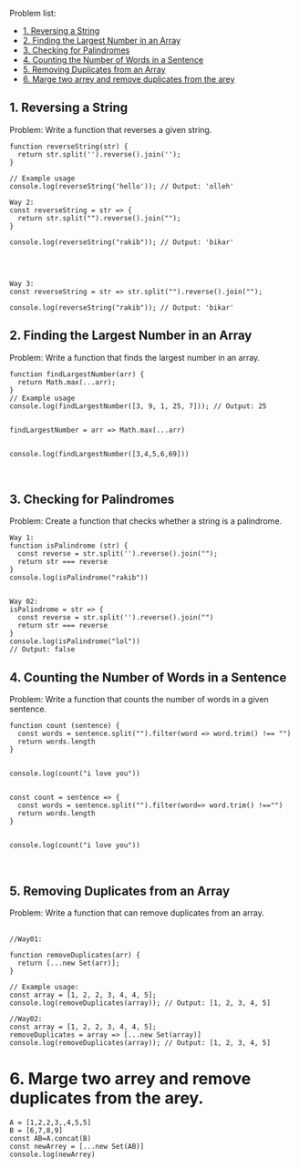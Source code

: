 Problem list:
 - [1. Reversing a String](#1-Reversing-a-String)
 - [2. Finding the Largest Number in an Array](#2-Finding-the-Largest-Number-in-an-Array)
 - [3. Checking for Palindromes](#3-Checking-for-Palindromes)
 - [4. Counting the Number of Words in a Sentence](#4-Counting-the-Number-of-Words-in-a-Sentence)
 - [5. Removing Duplicates from an Array](#5-Removing-Duplicates-from-an-Array)
 - [6. Marge two arrey and remove duplicates from the arey](#6-Marge-two-arrey-and-remove-duplicates-from-the-arey)
   



## 1. Reversing a String
Problem: Write a function that reverses a given string.
<br>

```
function reverseString(str) {
  return str.split('').reverse().join('');
}

// Example usage
console.log(reverseString('hello')); // Output: 'olleh'

Way 2:
const reverseString = str => {
  return str.split("").reverse().join("");
}

console.log(reverseString("rakib")); // Output: 'bikar'

```
<br>

```

Way 3: 
const reverseString = str => str.split("").reverse().join("");

console.log(reverseString("rakib")); // Output: 'bikar'

```

## 2. Finding the Largest Number in an Array
Problem: Write a function that finds the largest number in an array.
<br>

```
function findLargestNumber(arr) {
  return Math.max(...arr);
}
// Example usage
console.log(findLargestNumber([3, 9, 1, 25, 7])); // Output: 25


findLargestNumber = arr => Math.max(...arr)


console.log(findLargestNumber([3,4,5,6,69]))

```
<br>

## 3. Checking for Palindromes
Problem: Create a function that checks whether a string is a palindrome.
<br>

```
Way 1:
function isPalindrome (str) {
  const reverse = str.split('').reverse().join("");
  return str === reverse
}
console.log(isPalindrome("rakib"))


Way 02: 
isPalindrome = str => {
  const reverse = str.split('').reverse().join("")
  return str === reverse
}
console.log(isPalindrome("lol"))
// Output: false

```


## 4. Counting the Number of Words in a Sentence
Problem: Write a function that counts the number of words in a given sentence.
<br>

```
function count (sentence) {
  const words = sentence.split("").filter(word => word.trim() !== "")
  return words.length
}


console.log(count("i love you"))


const count = sentence => {
  const words = sentence.split("").filter(word=> word.trim() !=="")
  return words.length
} 


console.log(count("i love you"))

```
<br>

## 5. Removing Duplicates from an Array
Problem: Write a function that can remove duplicates from an array. <br>
<br>

```
//Way01:

function removeDuplicates(arr) {
  return [...new Set(arr)];
}

// Example usage:
const array = [1, 2, 2, 3, 4, 4, 5];
console.log(removeDuplicates(array)); // Output: [1, 2, 3, 4, 5]

```

```
//Way02:
const array = [1, 2, 2, 3, 4, 4, 5];
removeDuplicates = array => [...new Set(array)]
console.log(removeDuplicates(array)); // Output: [1, 2, 3, 4, 5]
```

# 6. Marge two arrey and remove duplicates from the arey. 

```
A = [1,2,2,3,,4,5,5]
B = [6,7,8,9]
const AB=A.concat(B)
const newArrey = [...new Set(AB)]
console.log(newArrey)
```
